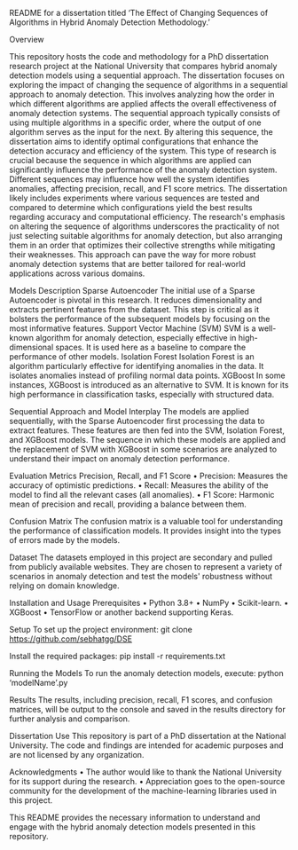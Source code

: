 
README for a dissertation titled ‘The Effect of Changing Sequences of Algorithms in Hybrid Anomaly Detection Methodology.’

Overview

This repository hosts the code and methodology for a PhD dissertation research project at the National University that compares hybrid anomaly detection models using a sequential approach. The dissertation focuses on exploring the impact of changing the sequence of algorithms in a sequential approach to anomaly detection. This involves analyzing how the order in which different algorithms are applied affects the overall effectiveness of anomaly detection systems. The sequential approach typically consists of using multiple algorithms in a specific order, where the output of one algorithm serves as the input for the next. By altering this sequence, the dissertation aims to identify optimal configurations that enhance the detection accuracy and efficiency of the system.
This type of research is crucial because the sequence in which algorithms are applied can significantly influence the performance of the anomaly detection system. Different sequences may influence how well the system identifies anomalies, affecting precision, recall, and F1 score metrics. The dissertation likely includes experiments where various sequences are tested and compared to determine which configurations yield the best results regarding accuracy and computational efficiency.
The research's emphasis on altering the sequence of algorithms underscores the practicality of not just selecting suitable algorithms for anomaly detection, but also arranging them in an order that optimizes their collective strengths while mitigating their weaknesses. This approach can pave the way for more robust anomaly detection systems that are better tailored for real-world applications across various domains.

Models Description
Sparse Autoencoder
The initial use of a Sparse Autoencoder is pivotal in this research. It reduces dimensionality and extracts pertinent features from the dataset. This step is critical as it bolsters the performance of the subsequent models by focusing on the most informative features.
Support Vector Machine (SVM)
SVM is a well-known algorithm for anomaly detection, especially effective in high-dimensional spaces. It is used here as a baseline to compare the performance of other models.
Isolation Forest
Isolation Forest is an algorithm particularly effective for identifying anomalies in the data. It isolates anomalies instead of profiling normal data points.
XGBoost
In some instances, XGBoost is introduced as an alternative to SVM. It is known for its high performance in classification tasks, especially with structured data.

Sequential Approach and Model Interplay
The models are applied sequentially, with the Sparse Autoencoder first processing the data to extract features. These features are then fed into the SVM, Isolation Forest, and XGBoost models. The sequence in which these models are applied and the replacement of SVM with XGBoost in some scenarios are analyzed to understand their impact on anomaly detection performance.

Evaluation Metrics
Precision, Recall, and F1 Score
•	Precision: Measures the accuracy of optimistic predictions.
•	Recall: Measures the ability of the model to find all the relevant cases (all anomalies).
•	F1 Score: Harmonic mean of precision and recall, providing a balance between them.

Confusion Matrix
The confusion matrix is a valuable tool for understanding the performance of classification models. It provides insight into the types of errors made by the models.

Dataset
The datasets employed in this project are secondary and pulled from publicly available websites. They are chosen to represent a variety of scenarios in anomaly detection and test the models' robustness without relying on domain knowledge.

Installation and Usage
Prerequisites
•	Python 3.8+
•	NumPy
•	Scikit-learn.
•	XGBoost
•	TensorFlow or another backend supporting Keras.

Setup
To set up the project environment:
git clone https://github.com/sebhatgg/DSE

Install the required packages:
pip install -r requirements.txt

Running the Models
To run the anomaly detection models, execute:
python ‘modelName’.py

Results
The results, including precision, recall, F1 scores, and confusion matrices, will be output to the console and saved in the results directory for further analysis and comparison.

Dissertation Use
This repository is part of a PhD dissertation at the National University. The code and findings are intended for academic purposes and are not licensed by any organization.

Acknowledgments
•	The author would like to thank the National University for its support during the research.
•	Appreciation goes to the open-source community for the development of the machine-learning libraries used in this project.

This README provides the necessary information to understand and engage with the hybrid anomaly detection models presented in this repository.
